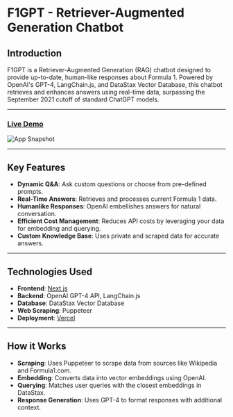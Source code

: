 # F1GPT - Retriever-Augmented Generation Chatbot

## **Introduction**
F1GPT is a Retriever-Augmented Generation (RAG) chatbot designed to provide up-to-date, human-like responses about Formula 1. Powered by OpenAI's GPT-4, LangChain.js, and DataStax Vector Database, this chatbot retrieves and enhances answers using real-time data, surpassing the September 2021 cutoff of standard ChatGPT models.

---

### **[Live Demo](https://nextjs-f1gpt-pppsrc5cx-antquas-projects.vercel.app/)**  


![App Snapshot](https://drive.google.com/uc?id=1ygjD600DuiD2DA9g8-sAuL43DmIYDVU0)


---

## **Key Features**
- **Dynamic Q&A**: Ask custom questions or choose from pre-defined prompts.
- **Real-Time Answers**: Retrieves and processes current Formula 1 data.
- **Humanlike Responses**: OpenAI embellishes answers for natural conversation.
- **Efficient Cost Management**: Reduces API costs by leveraging your data for embedding and querying.
- **Custom Knowledge Base**: Uses private and scraped data for accurate answers.

---

## **Technologies Used**
- **Frontend**: [Next.js](https://nextjs.org/)
- **Backend**: OpenAI GPT-4 API, LangChain.js
- **Database**: DataStax Vector Database
- **Web Scraping**: Puppeteer
- **Deployment**: [Vercel](https://vercel.com/)

---

## **How it Works**
- **Scraping**: Uses Puppeteer to scrape data from sources like Wikipedia and Formula1.com.
- **Embedding**: Converts data into vector embeddings using OpenAI.
- **Querying**: Matches user queries with the closest embeddings in DataStax.
- **Response Generation**: Uses GPT-4 to format responses with additional context.


